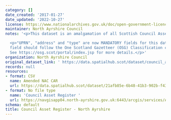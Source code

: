 ```yaml
---
category: []
date_created: '2017-01-27'
date_updated: '2022-10-27'
license: https://www.nationalarchives.gov.uk/doc/open-government-licence/version/3/
maintainer: North Ayrshire Council
notes: '<p>This dataset is an amalgamation of all Scottish Council Asset Registers.</p>

  <p>"UPRN", "address" and "type" are now MANDATORY fields for this dataset. The "type"
  field should follow the One Scotland Gazetteer (OSG) Classification conventions.
  See https://osg.scot/portal/index.jsp for more details.</p>'
organization: North Ayrshire Council
original_dataset_link: ' https://data.spatialhub.scot/dataset/council_asset_register-na'
records: null
resources:
- format: CSV
  name: Amended NAC CAR
  url: https://data.spatialhub.scot/dataset/21afb85e-6b48-41b3-902b-f430b107bb1b/resource/ea95c986-150b-4d6f-b909-2e12b6233005/download/councilassetregister-na.csv
- format: No file type
  name: 'Council Asset Register '
  url: https://navgisapp04.north-ayrshire.gov.uk:6443/arcgis/services/AGOL/Spatial_Hub/MapServer/WFSServer
schema: default
title: Council Asset Register - North Ayrshire
---
```

